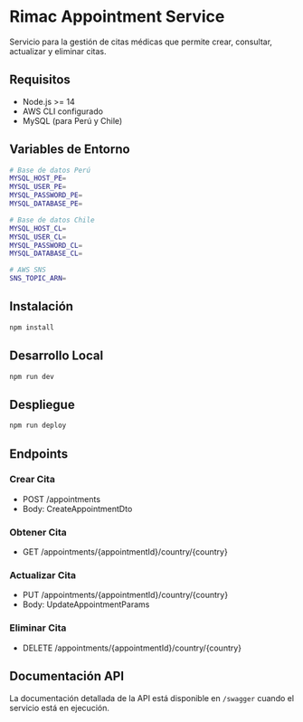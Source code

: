 # Rimac Appointment Service

Servicio para la gestión de citas médicas que permite crear, consultar, actualizar y eliminar citas.

## Requisitos

- Node.js >= 14
- AWS CLI configurado
- MySQL (para Perú y Chile)

## Variables de Entorno

```bash
# Base de datos Perú
MYSQL_HOST_PE=
MYSQL_USER_PE=
MYSQL_PASSWORD_PE=
MYSQL_DATABASE_PE=

# Base de datos Chile
MYSQL_HOST_CL=
MYSQL_USER_CL=
MYSQL_PASSWORD_CL=
MYSQL_DATABASE_CL=

# AWS SNS
SNS_TOPIC_ARN=
```

## Instalación

```bash
npm install
```

## Desarrollo Local

```bash
npm run dev
```

## Despliegue

```bash
npm run deploy
```

## Endpoints

### Crear Cita
- POST /appointments
- Body: CreateAppointmentDto

### Obtener Cita
- GET /appointments/{appointmentId}/country/{country}

### Actualizar Cita
- PUT /appointments/{appointmentId}/country/{country}
- Body: UpdateAppointmentParams

### Eliminar Cita
- DELETE /appointments/{appointmentId}/country/{country}

## Documentación API
La documentación detallada de la API está disponible en `/swagger` cuando el servicio está en ejecución. 